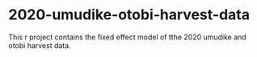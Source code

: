 # 2020-umudike-otobi-harvest-data
This r project contains the fixed effect model of tthe 2020 umudike and otobi harvest data. 
